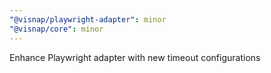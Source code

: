 ```yaml
---
"@visnap/playwright-adapter": minor
"@visnap/core": minor
---
```


Enhance Playwright adapter with new timeout configurations 
